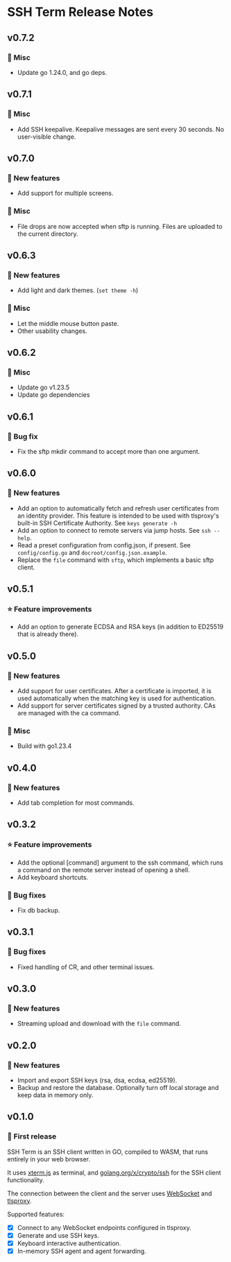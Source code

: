 # SSH Term Release Notes

## v0.7.2

### :wrench: Misc

* Update go 1.24.0, and go deps.

## v0.7.1

### :wrench: Misc

* Add SSH keepalive. Keepalive messages are sent every 30 seconds. No user-visible change.

## v0.7.0

### :star2: New features

* Add support for multiple screens.

### :wrench: Misc

* File drops are now accepted when sftp is running. Files are uploaded to the current directory.

## v0.6.3

### :star2: New features

* Add light and dark themes. (`set theme -h`)

### :wrench: Misc

* Let the middle mouse button paste.
* Other usability changes.

## v0.6.2

### :wrench: Misc

* Update go v1.23.5
* Update go dependencies

## v0.6.1

### :wrench: Bug fix

* Fix the sftp mkdir command to accept more than one argument.

## v0.6.0

### :star2: New features

* Add an option to automatically fetch and refresh user certificates from an identity provider. This feature is intended to be used with tlsproxy's built-in SSH Certificate Authority. See `keys generate -h`
* Add an option to connect to remote servers via jump hosts. See `ssh --help`.
* Read a preset configuration from config.json, if present. See `config/config.go` and `docroot/config.json.example`.
* Replace the `file` command with `sftp`, which implements a basic sftp client.

## v0.5.1

### :star: Feature improvements

* Add an option to generate ECDSA and RSA keys (in addition to ED25519 that is already there).

## v0.5.0

### :star2: New features

* Add support for user certificates. After a certificate is imported, it is used automatically when the matching key is used for authentication.
* Add support for server certificates signed by a trusted authority. CAs are managed with the ca command.

### :wrench: Misc

* Build with go1.23.4

## v0.4.0

### :star2: New features

* Add tab completion for most commands.

## v0.3.2

### :star: Feature improvements

* Add the optional [command] argument to the ssh command, which runs a command on the remote server instead of opening a shell.
* Add keyboard shortcuts.

### :wrench: Bug fixes

* Fix db backup.

## v0.3.1

### :wrench: Bug fixes

* Fixed handling of CR, and other terminal issues.

## v0.3.0

### :star2: New features

* Streaming upload and download with the `file` command.

## v0.2.0

### :star2: New features

* Import and export SSH keys (rsa, dsa, ecdsa, ed25519).
* Backup and restore the database. Optionally turn off local storage and keep data in memory only.

## v0.1.0

### :star2: First release

SSH Term is an SSH client written in GO, compiled to WASM, that runs entirely in your web browser.

It uses [xterm.js](https://xtermjs.org/) as terminal, and [golang.org/x/crypto/ssh](https://pkg.go.dev/golang.org/x/crypto/ssh) for the SSH client functionality.

The connection between the client and the server uses [WebSocket](https://developer.mozilla.org/en-US/docs/Web/API/WebSocket) and [tlsproxy](https://github.com/c2FmZQ/tlsproxy).

Supported features:

* [x] Connect to any WebSocket endpoints configured in tlsproxy.
* [x] Generate and use SSH keys.
* [x] Keyboard interactive authentication.
* [x] In-memory SSH agent and agent forwarding.
